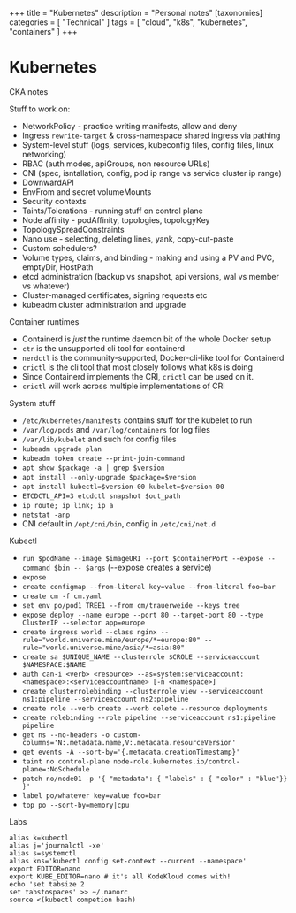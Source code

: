 +++
title = "Kubernetes"
description = "Personal notes"
[taxonomies]
categories = [ "Technical" ]
tags = [ "cloud", "k8s", "kubernetes", "containers" ]
+++

# Kubernetes

CKA notes

Stuff to work on:

- NetworkPolicy - practice writing manifests, allow and deny
- Ingress `rewrite-target` & cross-namespace shared ingress via pathing
- System-level stuff (logs, services, kubeconfig files, config files, linux networking)
- RBAC (auth modes, apiGroups, non resource URLs)
- CNI (spec, isntallation, config, pod ip range vs service cluster ip range)
- DownwardAPI
- EnvFrom and secret volumeMounts
- Security contexts
- Taints/Tolerations - running stuff on control plane
- Node affinity - podAffinity, topologies, topologyKey
- TopologySpreadConstraints
- Nano use - selecting, deleting lines, yank, copy-cut-paste
- Custom schedulers?
- Volume types, claims, and binding - making and using a PV and PVC, emptyDir, HostPath
- etcd administration (backup vs snapshot, api versions, wal vs member vs whatever)
- Cluster-managed certificates, signing requests etc
- kubeadm cluster administration and upgrade

Container runtimes

- Containerd is _just_ the runtime daemon bit of the whole Docker setup
- `ctr` is the unsupported cli tool for containerd
- `nerdctl` is the community-supported, Docker-cli-like tool for Containerd
- `crictl` is the cli tool that most closely follows what k8s is doing
- Since Containerd implements the CRI, `crictl` can be used on it.
- `crictl` will work across multiple implementations of CRI

System stuff

- `/etc/kubernetes/manifests` contains stuff for the kubelet to run
- `/var/log/pods` and `/var/log/containers` for log files
- `/var/lib/kubelet` and such for config files
- `kubeadm upgrade plan`
- `kubeadm token create --print-join-command`
- `apt show $package -a | grep $version`
- `apt install --only-upgrade $package=$version`
- `apt install kubectl=$version-00 kubelet=$version-00`
- `ETCDCTL_API=3 etcdctl snapshot $out_path`
- `ip route; ip link; ip a`
- `netstat -anp`
- CNI default in `/opt/cni/bin`, config in `/etc/cni/net.d`

Kubectl

- `run $podName --image $imageURI --port $containerPort --expose --command $bin -- $args` (--expose creates a service)
- `expose`
- `create configmap --from-literal key=value --from-literal foo=bar`
- `create cm -f cm.yaml`
- `set env po/pod1 TREE1 --from cm/trauerweide --keys tree`
- `expose deploy --name europe --port 80 --target-port 80 --type ClusterIP --selector app=europe`
- `create ingress world --class nginx --rule="world.universe.mine/europe/*=europe:80" --rule="world.universe.mine/asia/*=asia:80"`
- `create sa $UNIQUE_NAME --clusterrole $CROLE --serviceaccount $NAMESPACE:$NAME`
- `auth can-i <verb> <resource> --as=system:serviceaccount:<namespace>:<serviceaccountname> [-n <namespace>]`
- `create clusterrolebinding --clusterrole view --serviceaccount ns1:pipeline --serviceaccount ns2:pipeline`
- `create role --verb create --verb delete --resource deployments`
- `create rolebinding --role pipeline --serviceaccount ns1:pipeline pipeline`
- `get ns --no-headers -o custom-columns='N:.metadata.name,V:.metadata.resourceVersion'`
- `get events -A --sort-by='{.metadata.creationTimestamp}'`
- `taint no control-plane node-role.kubernetes.io/control-plane=:NoSchedule`
- `patch no/node01 -p '{ "metadata": { "labels" : { "color" : "blue"}} }'`
- `label po/whatever key=value foo=bar`
- `top po --sort-by=memory|cpu`

Labs

```shell
alias k=kubectl
alias j='journalctl -xe'
alias s=systemctl
alias kns='kubectl config set-context --current --namespace'
export EDITOR=nano
export KUBE_EDITOR=nano # it's all KodeKloud comes with!
echo 'set tabsize 2
set tabstospaces' >> ~/.nanorc
source <(kubectl competion bash)
```
